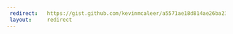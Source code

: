 ```yaml
---
 redirect:   https://gist.github.com/kevinmcaleer/a5571ae18d814ae26ba23c3801670b05
 layout:     redirect
---
```

